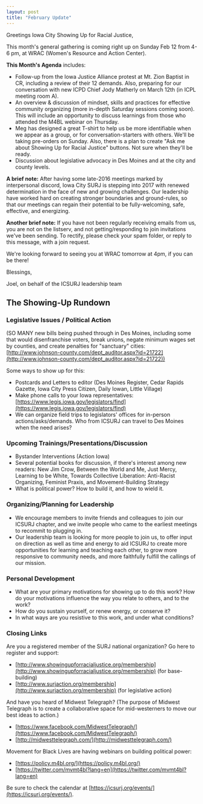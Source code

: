 ```yaml
---
layout: post
title: "February Update"
---
```


Greetings Iowa City Showing Up for Racial Justice,

This month's general gathering is coming right up on Sunday Feb 12 from 4-6 pm, at WRAC (Women's Resource and Action Center).

<!--more-->

**This Month's Agenda** includes:

- Follow-up from the Iowa Justice Alliance protest at Mt. Zion Baptist in CR, including a review of their 12 demands.  Also, preparing for our conversation with new ICPD Chief Jody Matherly on March 12th (in ICPL meeting room A).
- An overview & discussion of mindset, skills and practices for effective community organizing (more in-depth Saturday sessions coming soon).  This will include an opportunity to discuss learnings from those who attended the M4BL webinar on Thursday.
- Meg has designed a great T-shirt to help us be more identifiable when we appear as a group, or for conversation-starters with others.  We'll be taking pre-orders on Sunday.  Also, there is a plan to create "Ask me about Showing Up for Racial Justice" buttons.  Not sure when they'll be ready.
- Discussion about legislative advocacy in Des Moines and at the city and county levels.

**A brief note:** After having some late-2016 meetings marked by interpersonal discord, Iowa City SURJ is stepping into 2017 with renewed determination in the face of new and growing challenges.  Our leadership have worked hard on creating stronger boundaries and ground-rules, so that our meetings can regain their potential to be fully-welcoming, safe, effective, and energizing.

**Another brief note:** If you have not been regularly receiving emails from us, you are not on the listserv, and not getting/responding to join invitations we've been sending.  To rectify, please check your spam folder, or reply to this message, with a join request.

We're looking forward to seeing you at WRAC tomorrow at 4pm, if you can be there!

Blessings,

Joel, on behalf of the ICSURJ leadership team


## The Showing-Up Rundown

### Legislative Issues / Political Action

(SO MANY new bills being pushed through in Des Moines, including some that would disenfranchise voters, break unions, negate minimum wages set by counties, and create penalties for "sanctuary" cities: [http://www.johnson-county.com/dept_auditor.aspx?id=21722](http://www.johnson-county.com/dept_auditor.aspx?id=21722))

Some ways to show up for this:

- Postcards and Letters to editor (Des Moines Register, Cedar Rapids Gazette, Iowa City Press Citizen, Daily Iowan, Little Village)
- Make phone calls to your Iowa representatives: [https://www.legis.iowa.gov/legislators/find](https://www.legis.iowa.gov/legislators/find)
- We can organize field trips to legislators' offices for in-person actions/asks/demands.  Who from ICSURJ can travel to Des Moines when the need arises?

### Upcoming Trainings/Presentations/Discussion

- Bystander Interventions (Action Iowa)
- Several potential books for discussion, if there's interest among new readers: New Jim Crow, Between the World and Me, Just Mercy, Learning to be White, Towards Collective Liberation: Anti-Racist Organizing, Feminist Praxis, and Movement-Building Strategy
- What is political power?  How to build it, and how to wield it.

### Organizing/Planning for Leadership

- We encourage members to invite friends and colleagues to join our ICSURJ chapter, and we invite people who came to the earliest meetings to recommit to plugging in.
- Our leadership team is looking for more people to join us, to offer input on direction as well as time and energy to aid ICSURJ to create more opportunities for learning and teaching each other, to grow more responsive to community needs, and more faithfully fulfill the callings of our mission.

### Personal Development

- What are your primary motivations for showing up to do this work?  How do your motivations influence the way you relate to others, and to the work?
- How do you sustain yourself, or renew energy, or conserve it?  
- In what ways are you resistive to this work, and under what conditions?

### Closing Links

Are you a registered member of the SURJ national organization? Go here to register and support:

- [http://www.showingupforracialjustice.org/membership](http://www.showingupforracialjustice.org/membership) (for base-building)
- [http://www.surjaction.org/membership](http://www.surjaction.org/membership) (for legislative action)

And have you heard of Midwest Telegraph? (The purpose of Midwest Telegraph is to create a collaborative space for mid-westerners to move our best ideas to action.)

- [https://www.facebook.com/MidwestTelegraph/](https://www.facebook.com/MidwestTelegraph/)
- [http://midwesttelegraph.com/](http://midwesttelegraph.com/)

Movement for Black Lives are having webinars on building political power:

- [https://policy.m4bl.org/](https://policy.m4bl.org/)
- [https://twitter.com/mvmt4bl?lang=en](https://twitter.com/mvmt4bl?lang=en)

Be sure to check the calendar at [https://icsurj.org/events/](https://icsurj.org/events/).
